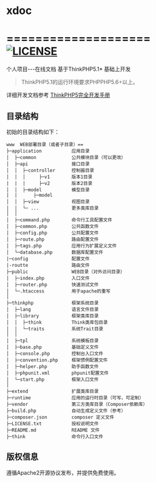 # xdoc
====================
[![LICENSE](https://img.shields.io/badge/license-Anti%20996-blue.svg)](https://github.com/996icu/996.ICU/blob/master/LICENSE)
====================
个人项目---在线文档
基于ThinkPHP5.1* 基础上开发

> ThinkPHP5.1的运行环境要求PHPPHP5.6+以上。

详细开发文档参考 [ThinkPHP5完全开发手册](https://www.kancloud.cn/manual/thinkphp5_1/353946)

## 目录结构

初始的目录结构如下：

~~~
www  WEB部署目录（或者子目录）==
├─application           应用目录
│  ├─common             公共模块目录（可以更改）
│  ├─api                接口目录
│  │  ├─controller      控制器目录
│  │  │     ├─v1        版本1目录
|  |  |     ├─v2        版本2目录
│  │  ├─model           模型目录
|  |      ├─model     
│  │  ├─view            视图目录
│  │  └─ ...            更多类库目录
│  │
│  ├─command.php        命令行工具配置文件
│  ├─common.php         公共函数文件
│  ├─config.php         公共配置文件
│  ├─route.php          路由配置文件
│  ├─tags.php           应用行为扩展定义文件
│  └─database.php       数据库配置文件
|─config                配置文件
|-routte                路由文件
├─public                WEB目录（对外访问目录）
│  ├─index.php          入口文件
│  ├─router.php         快速测试文件
│  └─.htaccess          用于apache的重写
│
├─thinkphp              框架系统目录
│  ├─lang               语言文件目录
│  ├─library            框架类库目录
│  │  ├─think           Think类库包目录
│  │  └─traits          系统Trait目录
│  │
│  ├─tpl                系统模板目录
│  ├─base.php           基础定义文件
│  ├─console.php        控制台入口文件
│  ├─convention.php     框架惯例配置文件
│  ├─helper.php         助手函数文件
│  ├─phpunit.xml        phpunit配置文件
│  └─start.php          框架入口文件
│
├─extend                扩展类库目录
├─runtime               应用的运行时目录（可写，可定制）
├─vendor                第三方类库目录（Composer依赖库）
├─build.php             自动生成定义文件（参考）
├─composer.json         composer 定义文件
├─LICENSE.txt           授权说明文件
├─README.md             README 文件
├─think                 命令行入口文件
~~~

## 版权信息

遵循Apache2开源协议发布，并提供免费使用。
